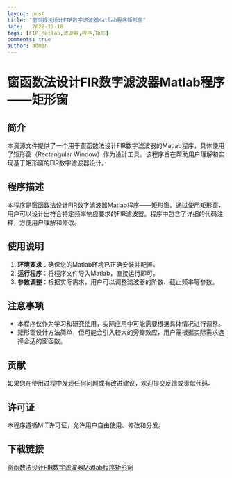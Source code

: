 ```yaml
---
layout: post
title: "窗函数法设计FIR数字滤波器Matlab程序矩形窗"
date:   2022-12-18
tags: [FIR,Matlab,滤波器,程序,矩形]
comments: true
author: admin
---
```

# 窗函数法设计FIR数字滤波器Matlab程序——矩形窗

## 简介
本资源文件提供了一个用于窗函数法设计FIR数字滤波器的Matlab程序，具体使用了矩形窗（Rectangular Window）作为设计工具。该程序旨在帮助用户理解和实现基于矩形窗的FIR数字滤波器设计。

## 程序描述
本程序是窗函数法设计FIR数字滤波器Matlab程序——矩形窗。通过使用矩形窗，用户可以设计出符合特定频率响应要求的FIR滤波器。程序中包含了详细的代码注释，方便用户理解和修改。

## 使用说明
1. **环境要求**：确保您的Matlab环境已正确安装并配置。
2. **运行程序**：将程序文件导入Matlab，直接运行即可。
3. **参数调整**：根据实际需求，用户可以调整滤波器的阶数、截止频率等参数。

## 注意事项
- 本程序仅作为学习和研究使用，实际应用中可能需要根据具体情况进行调整。
- 矩形窗设计方法简单，但可能会引入较大的旁瓣效应，用户需根据实际需求选择合适的窗函数。

## 贡献
如果您在使用过程中发现任何问题或有改进建议，欢迎提交反馈或贡献代码。

## 许可证
本程序遵循MIT许可证，允许用户自由使用、修改和分发。

## 下载链接

[窗函数法设计FIR数字滤波器Matlab程序矩形窗](https://pan.quark.cn/s/60b96f7410a6)